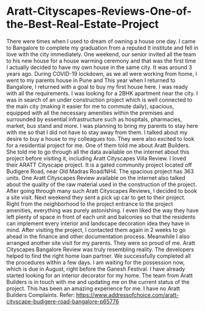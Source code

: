 # Aratt-Cityscapes-Reviews-One-of-the-Best-Real-Estate-Project
There were times when I used to dream of owning a house one day. I came to Bangalore to complete my graduation from a reputed It institute and fell in love with the city immediately.  One weekend, our senior invited all the team to his new house for a house warming ceremony and that was the first time I actually decided to have my own house in the same city.  It was around 3 years ago. During COVID-19 lockdown, as we all were working from home, I went to my parents house in Pune and This year when I returned to Bangalore, I returned with a goal to buy my first house here.  I was ready with all the requirements. I was looking for a 2BHK apartment near the city. I was in search of an under construction project which is well connected to the main city (making it easier for me to commute daily), spacious, equipped with all the necessary amenities within the premises and surrounded by essential infrastructure such as hospitals, pharmacies, market, bus stand and more. I was planning to bring my parents to stay here with me so that I did not have to stay away from them. I talked about my desire to buy a house to my colleagues too. They were also excited to look for a residential project for me. One of them told me about Aratt Builders. She told me to go through all the data available on the internet about this project before visiting it, including Aratt Cityscapes Villa Review.  I loved their ARATT Cityscape project. It is a gated community project located off Budigere Road, near Old Madras Road/NH4. The spacious project has 363 units.  One Aratt Cityscapes Review available on the internet also talked about the quality of the raw material used in the construction of the project.  After going through many such Aratt Cityscapes Reviews, I decided to book a site visit. Next weekend they sent a pick up car to get to their project.  Right from the neighborhood to the project entrance to the project amenities, everything was purely astonishing. I even liked the way they have left plenty of space in front of each unit and balconies so that the residents can implement every interior and landscape decoration idea they have in mind.  After visiting the project, I contacted them again in 2 weeks to go ahead in the finance and other documentation process. Meanwhile I also arranged another site visit for my parents. They were so proud of me.  Aratt Cityscapes Bangalore Review was truly resembling reality. The developers helped to find the right home loan partner. We successfully completed all the procedures within a few days. I am waiting for the possession now, which is due in August, right before the Ganesh Festival.  I have already started looking for an interior decorator for my home. The team from Aratt Builders is in touch with me and updating me on the current status of the project. This has been an amazing experience for me. I have no Aratt Builders Complaints. Refer: https://www.addressofchoice.com/aratt-cityscape-budigere-road-bangalore-p65776 
